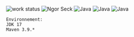 ![work status](https://img.shields.io/badge/work-on%20progress-red.svg) 
![Ngor Seck](https://img.shields.io/badge/Ngor%20Seck-Java-green) 
![Java](https://img.shields.io/badge/Ngor%20Seck-springboot%20-yellowgreen)
![Java](https://img.shields.io/badge/Ngor%20Seck-thymeleaf%20-yellowgreen)
![Java](https://img.shields.io/badge/Ngor%20Seck-h2database%20-yellowgreen)
```
Environnement: 
JDK 17
Maven 3.9.*
```